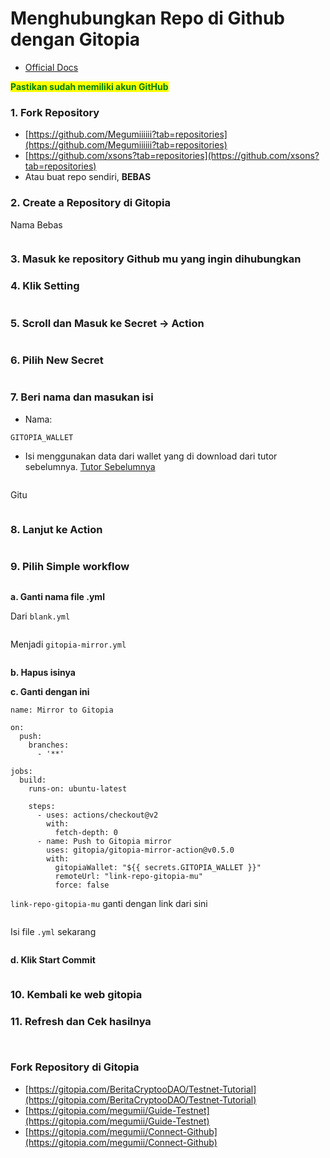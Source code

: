 # Menghubungkan Repo di Github dengan Gitopia

- [Official Docs](https://docs.gitopia.com/mirror)

<mark style="color:red;"><mark style="color:orange;"><mark style="color:green;">**Pastikan sudah memiliki akun GitHub**<mark style="color:green;"><mark style="color:orange;"></mark>

### 1. Fork Repository

* [https://github.com/Megumiiiiii?tab=repositories](https://github.com/Megumiiiiii?tab=repositories)
* [https://github.com/xsons?tab=repositories](https://github.com/xsons?tab=repositories)
* Atau buat repo sendiri, **BEBAS**

### 2. Create a Repository di Gitopia

Nama Bebas

<figure><img src="../images/Connect Github.png" alt=""><figcaption></figcaption></figure>

### 3. Masuk ke repository Github mu yang ingin dihubungkan

### 4. Klik Setting

<figure><img src="../.gitbook/assets/masuk ke setting.png" alt=""><figcaption></figcaption></figure>

### 5. Scroll dan Masuk ke Secret -> Action

<figure><img src="../.gitbook/assets/secret action.png" alt=""><figcaption></figcaption></figure>

### 6. Pilih New Secret

<figure><img src="../.gitbook/assets/new secret.png" alt=""><figcaption></figcaption></figure>

### 7. Beri nama dan masukan isi

* Nama:

```
GITOPIA_WALLET
```

* Isi menggunakan data dari wallet yang di download dari tutor sebelumnya. [Tutor Sebelumnya](https://beritacryptoo.gitbook.io/node/gitopia/membuat-repo-dari-0)

<figure><img src="../.gitbook/assets/isi secret.png" alt=""><figcaption></figcaption></figure>

Gitu

<figure><img src="../.gitbook/assets/Gitu.png" alt=""><figcaption></figcaption></figure>

### 8. Lanjut ke Action

<figure><img src="../.gitbook/assets/Pilih Action.png" alt=""><figcaption></figcaption></figure>

### 9. Pilih Simple workflow

<figure><img src="../.gitbook/assets/pilih simple.png" alt=""><figcaption></figcaption></figure>

**a. Ganti nama file .yml**

Dari `blank.yml`

<figure><img src="../.gitbook/assets/ganti menjadi.png" alt=""><figcaption></figcaption></figure>

Menjadi `gitopia-mirror.yml`

<figure><img src="../.gitbook/assets/gini.png" alt=""><figcaption></figcaption></figure>

**b. Hapus isinya**

**c. Ganti dengan ini**

```
name: Mirror to Gitopia

on:
  push:
    branches:
      - '**'

jobs:
  build:
    runs-on: ubuntu-latest

    steps:
      - uses: actions/checkout@v2
        with:
          fetch-depth: 0
      - name: Push to Gitopia mirror
        uses: gitopia/gitopia-mirror-action@v0.5.0
        with:
          gitopiaWallet: "${{ secrets.GITOPIA_WALLET }}"
          remoteUrl: "link-repo-gitopia-mu"
          force: false

```

`link-repo-gitopia-mu` ganti dengan link dari sini

<figure><img src="../.gitbook/assets/url ini.png" alt=""><figcaption></figcaption></figure>

Isi file `.yml` sekarang

<figure><img src="../.gitbook/assets/Isi yaml.png" alt=""><figcaption></figcaption></figure>

**d. Klik Start Commit**

<figure><img src="../.gitbook/assets/start commit.png" alt=""><figcaption></figcaption></figure>

### **10. Kembali ke web gitopia**

### **11. Refresh dan Cek hasilnya**

<figure><img src="../.gitbook/assets/Selesai.png" alt=""><figcaption></figcaption></figure>

<figure><img src="../.gitbook/assets/Selesaiiii.png" alt=""><figcaption></figcaption></figure>



### **Fork Repository di Gitopia**

* [https://gitopia.com/BeritaCryptooDAO/Testnet-Tutorial](https://gitopia.com/BeritaCryptooDAO/Testnet-Tutorial)
* [https://gitopia.com/megumii/Guide-Testnet](https://gitopia.com/megumii/Guide-Testnet)
* [https://gitopia.com/megumii/Connect-Github](https://gitopia.com/megumii/Connect-Github)
